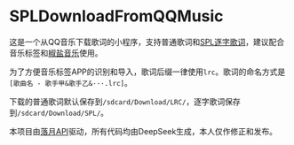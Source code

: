 # SPLDownloadFromQQMusic
这是一个从QQ音乐下载歌词的小程序，支持普通歌词和[SPL逐字歌词](https://moriafly.com/standards/spl.html)，建议配合音乐标签和[椒盐音乐](https://github.com/Moriafly/SaltPlayerSource)使用。

为了方便音乐标签APP的识别和导入，歌词后缀一律使用`lrc`。歌词的命名方式是`[歌曲名 - 歌手甲&歌手乙&···.lrc]`。

下载的普通歌词默认保存到`/sdcard/Download/LRC/`，逐字歌词保存到`/sdcard/Download/SPL/`。

本项目由[落月API](https://github.com/lvluoyue/api-doc)驱动，所有代码均由DeepSeek生成，本人仅作修正和发布。
